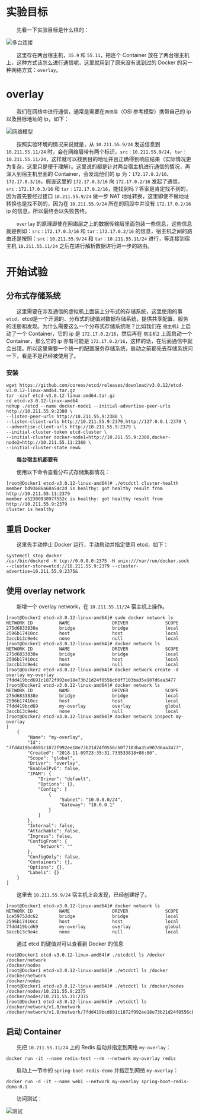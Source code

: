 # 实验目标

　　先看一下实验目标是什么样的：

![多台连接](http://img.lynchj.com/452f7369336c4a4497a7058d69e054bc.png)

　　这里存在两台宿主机，`55.9` 和 `55.11`，把连个 Container 放在了两台宿主机上，这种方式该怎么进行通信呢，这里就用到了原来没有说到过的 Docker 的另一种网络方式：`overlay`。

# overlay

　　我们在网络中进行通信，通常是需要在`网络层`（OSI 参考模型）携带自己的 ip 以及目标地址的 ip，如下：

![网络模型](http://img.lynchj.com/b6dc0599185940efbadc90db9fafc394.png)

　　按照实验环境的情况来说就是，从 `10.211.55.9/24` 发送信息到 `10.211.55.11/24` 时，会在网络层带有两个标识，`src：10.211.55.9/24`，`tar：10.211.55.11/24`，这样就可以找到目的地址并且正确得到响应结果（实际情况更为复杂，这里只是便于理解）。这里说的都是针对两台宿主机进行通信的情况，再深入到宿主机里面的 Container，会发现他们的 ip 为：`172.17.0.2/16`、`172.17.0.3/16`，假设这里的 `172.17.0.3/16` 向 `172.17.0.2/16` 发起了通信，`src：172.17.0.3/16` 和 `tar：172.17.0.2/16`，能找到吗？答案是肯定找不到的，因为首先要经过接口 `10.211.55.9/24` 做一步 NAT 地址转换，这里即使不做地址转换也是找不到的，因为在 `10.211.55.9/24` 所在的网段中并没有 `172.17.0.2/16` ip 的信息，所以最终会以失败告终。

　　`overlay` 的原理即使在网络层之上的数据传输层里面包装一些信息，这些信息就是例如：`src：172.17.0.3/16` 和 `tar：172.17.0.2/16` 的信息，宿主机之间的路由还是按照：`src：10.211.55.9/24` 和 `tar：10.211.55.11/24` 进行，等连接到宿主机 `10.211.55.11/24` 之后在进行解析数据进行进一步的路由。

# 开始试验

## 分布式存储系统

　　这里需要在涉及通信的虚拟机上面装上分布式的存储系统，这里使用的事 `etcd`，etcd是一个开源的、分布式的键值对数据存储系统，提供共享配置、服务的注册和发现。为什么需要这么一个分布式存储系统呢？比如我们在 `宿主机1` 上启动了一个 Container，它的 ip 是 `172.17.0.2/16`，然后再在 `宿主机2` 上面启动一个 Container，那么它的 ip 亦有可能是 `172.17.0.2/16`，这样的话，在后面通信中就会出错。所以这里需要一个统一的配置服务存储系统，启动之前都先去存储系统问一下，看是不是已经被使用了。

### 安装

```
wget https://github.com/coreos/etcd/releases/download/v3.0.12/etcd-v3.0.12-linux-amd64.tar.gz
tar -xzvf etcd-v3.0.12-linux-amd64.tar.gz
cd etcd-v3.0.12-linux-amd64
nohup ./etcd --name docker-node1 --initial-advertise-peer-urls http://10.211.55.9:2380 \
--listen-peer-urls http://10.211.55.9:2380 \
--listen-client-urls http://10.211.55.9:2379,http://127.0.0.1:2379 \
--advertise-client-urls http://10.211.55.9:2379 \
--initial-cluster-token etcd-cluster \
--initial-cluster docker-node1=http://10.211.55.9:2380,docker-node2=http://10.211.55.11:2380 \
--initial-cluster-state new&
```

　　**每台宿主机都要有**

　　使用以下命令查看分布式存储集群情况：

```
[root@Docker1 etcd-v3.0.12-linux-amd64]# ./etcdctl cluster-health
member bd93686a68a54c2d is healthy: got healthy result from http://10.211.55.11:2379
member e5230093897f552c is healthy: got healthy result from http://10.211.55.9:2379
cluster is healthy
```

## 重启 Docker

　　这里先手动停止 Docker 运行，手动启动并指定使用 etcd，如下：

```
systemctl stop docker
/usr/bin/dockerd -H tcp://0.0.0.0:2375 -H unix:///var/run/docker.sock --cluster-store=etcd://10.211.55.9:2379 --cluster-advertise=10.211.55.9:2375&
```

## 使用 overlay network

　　新增一个 overlay network，在 `10.211.55.11/24` 宿主机上操作。

```
[root@Docker2 etcd-v3.0.12-linux-amd64]# sudo docker network ls
NETWORK ID          NAME                DRIVER              SCOPE
275d6833838e        bridge              bridge              local
2596b17410cc        host                host                local
3accb13c9e4c        none                null                local
[root@Docker2 etcd-v3.0.12-linux-amd64]# docker network ls
NETWORK ID          NAME                DRIVER              SCOPE
275d6833838e        bridge              bridge              local
2596b17410cc        host                host                local
3accb13c9e4c        none                null                local
[root@Docker2 etcd-v3.0.12-linux-amd64]# docker network create -d overlay my-overlay
7fdd419bcd691c1872f992ee18e73b21d24f0556cb0f7103ba35a907d6aa3477
[root@Docker2 etcd-v3.0.12-linux-amd64]# docker network ls
NETWORK ID          NAME                DRIVER              SCOPE
275d6833838e        bridge              bridge              local
2596b17410cc        host                host                local
7fdd419bcd69        my-overlay          overlay             global
3accb13c9e4c        none                null                local
[root@Docker2 etcd-v3.0.12-linux-amd64]# docker network inspect my-overlay
[
    {
        "Name": "my-overlay",
        "Id": "7fdd419bcd691c1872f992ee18e73b21d24f0556cb0f7103ba35a907d6aa3477",
        "Created": "2018-11-09T23:35:31.733533818+08:00",
        "Scope": "global",
        "Driver": "overlay",
        "EnableIPv6": false,
        "IPAM": {
            "Driver": "default",
            "Options": {},
            "Config": [
                {
                    "Subnet": "10.0.0.0/24",
                    "Gateway": "10.0.0.1"
                }
            ]
        },
        "Internal": false,
        "Attachable": false,
        "Ingress": false,
        "ConfigFrom": {
            "Network": ""
        },
        "ConfigOnly": false,
        "Containers": {},
        "Options": {},
        "Labels": {}
    }
]
```

　　这里去 `10.211.55.9/24` 宿主机上会发现，已经创建好了。

```
[root@Docker1 etcd-v3.0.12-linux-amd64]# docker network ls
NETWORK ID          NAME                DRIVER              SCOPE
1ce59752dc62        bridge              bridge              local
2596b17410cc        host                host                local
7fdd419bcd69        my-overlay          overlay             global
3accb13c9e4c        none                null                local
```

　　通过 etcd 的键值对可以查看到 Docker 的信息

```
root@Docker1 etcd-v3.0.12-linux-amd64]# ./etcdctl ls /docker
/docker/network
/docker/nodes
[root@Docker1 etcd-v3.0.12-linux-amd64]# ./etcdctl ls /docker
/docker/network
/docker/nodes
[root@Docker1 etcd-v3.0.12-linux-amd64]# ./etcdctl ls /docker/nodes
/docker/nodes/10.211.55.9:2375
/docker/nodes/10.211.55.11:2375
[root@Docker1 etcd-v3.0.12-linux-amd64]# ./etcdctl ls /docker/network/v1.0/network
/docker/network/v1.0/network/7fdd419bcd691c1872f992ee18e73b21d24f0556cb0f7103ba35a907d6aa3477
```

## 启动 Container

　　先把 `10.211.55.11/24` 上的 Redis 启动并指定到网络 `my-overlay`：

```
docker run -it --name redis-test --rm --network my-overlay redis
```

　　启动上一节中的 `spring-boot-redis-demo` 并指定到网络 `my-overlay`：

```
docker run -d -it --name web1 --network my-overlay spring-boot-redis-demo:0.1
```

　　访问测试：

![测试](http://img.lynchj.com/57912060ecf745d096c620adaa05104b.gif)
